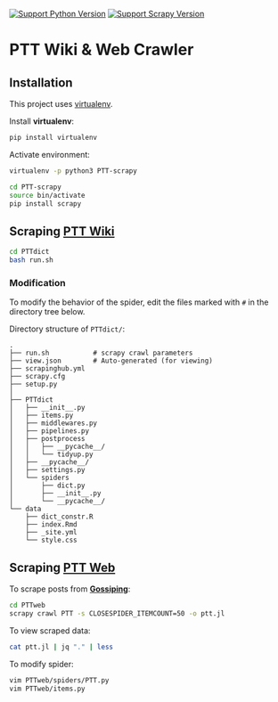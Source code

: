 [![Support Python Version](https://img.shields.io/badge/Python-3.6-blue.svg)](https://www.python.org/)
[![Support Scrapy Version](https://img.shields.io/badge/scrapy-1.5-green.svg)](https://docs.scrapy.org/)

# PTT Wiki & Web Crawler

## Installation

This project uses [virtualenv](https://virtualenv.pypa.io/en/stable/).

Install **virtualenv**:
```bash
pip install virtualenv
```

Activate environment:
```bash
virtualenv -p python3 PTT-scrapy

cd PTT-scrapy
source bin/activate
pip install scrapy
```

## Scraping [PTT Wiki](http://zh.pttpedia.wikia.com/wiki/)

```bash
cd PTTdict
bash run.sh
```

### Modification

To modify the behavior of the spider,
edit the files marked with `#` in the directory tree below.

Directory structure of `PTTdict/`: 
```
.
├── run.sh           # scrapy crawl parameters
├── view.json        # Auto-generated (for viewing)
├── scrapinghub.yml
├── scrapy.cfg
├── setup.py
│
├── PTTdict
│   ├── __init__.py
│   ├── items.py
│   ├── middlewares.py
│   ├── pipelines.py
│   ├── postprocess
│   │   ├── __pycache__/
│   │   └── tidyup.py
│   ├── __pycache__/
│   ├── settings.py
│   └── spiders
│       ├── dict.py
│       ├── __init__.py
│       └── __pycache__/
└── data
    ├── dict_constr.R
    ├── index.Rmd
    ├── _site.yml
    └── style.css
```


## Scraping [PTT Web](https://www.ptt.cc/bbs/)

To scrape posts from **[Gossiping](https://www.ptt.cc/bbs/Gossiping/)**:
```bash
cd PTTweb
scrapy crawl PTT -s CLOSESPIDER_ITEMCOUNT=50 -o ptt.jl
```

To view scraped data:
```bash
cat ptt.jl | jq "." | less
```

To modify spider:
```bash
vim PTTweb/spiders/PTT.py
vim PTTweb/items.py
```


